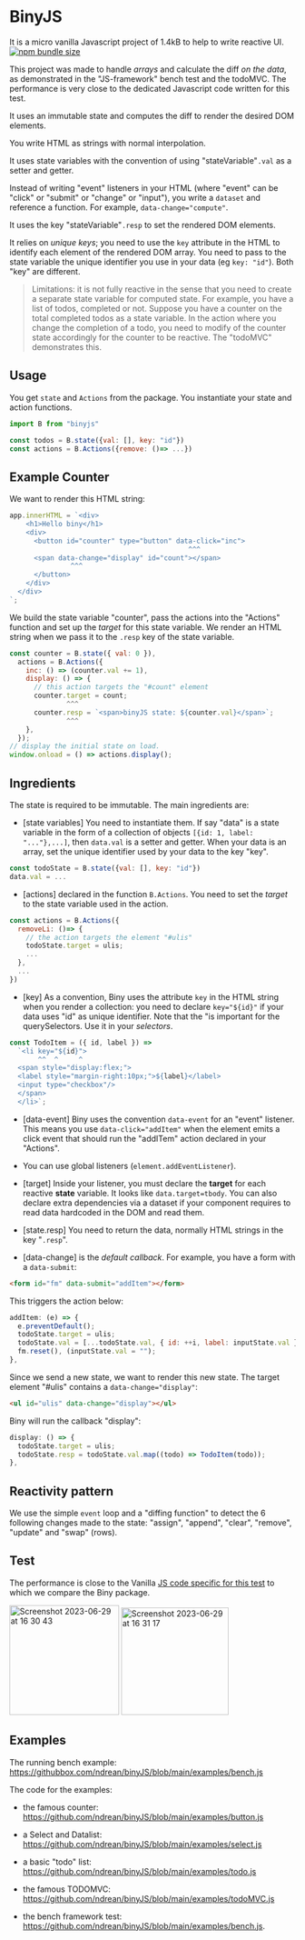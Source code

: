 # BinyJS

It is a micro vanilla Javascript project of 1.4kB to help to write reactive UI.
[![npm bundle size](https://img.badgesize.io/ndrean/binyjs/main/dist/binyjs.umd.cjs?compression=gzip)](https://bundlephobia.com/package/binyjs@0.3.3)

This project was made to handle _arrays_ and calculate the diff _on the data_, as demonstrated in the "JS-framework" bench test and the todoMVC. The performance is very close to the dedicated Javascript code written for this test.

It uses an immutable state and computes the diff to render the desired DOM elements.

You write HTML as strings with normal interpolation.

It uses state variables with the convention of using "stateVariable"`.val` as a setter and getter.

Instead of writing "event" listeners in your HTML (where "event" can be "click" or "submit" or "change" or "input"), you write a `dataset` and reference a function. For example, `data-change="compute"`.

It uses the key "stateVariable"`.resp` to set the rendered DOM elements.

It relies on _unique keys_; you need to use the `key` attribute in the HTML to identify each element of the rendered DOM array. You need to pass to the state variable the unique identifier you use in your data (eg `key: "id"`). Both "key" are different.

> Limitations: it is not fully reactive in the sense that you need to create a separate state variable for computed state. For example, you have a list of todos, completed or not. Suppose you have a counter on the total completed todos as a state variable. In the action where you change the completion of a todo, you need to modify of the counter state accordingly for the counter to be reactive. The "todoMVC" demonstrates this.

## Usage

You get `state` and `Actions` from the package. You instantiate your state and action functions.

```js
import B from "binyjs"

const todos = B.state({val: [], key: "id"})
const actions = B.Actions({remove: ()=> ...})
```

## Example Counter

We want to render this HTML string:

```js
app.innerHTML = `<div>
    <h1>Hello biny</h1>
    <div>
      <button id="counter" type="button" data-click="inc">
                                            ^^^
      <span data-change="display" id="count"></span>
               ^^^
      </button>
    </div> 
  </div>
`;
```

We build the state variable "counter", pass the actions into the "Actions" function and set up the _target_ for this state variable. We render an HTML string when we pass it to the `.resp` key of the state variable.

```js
const counter = B.state({ val: 0 }),
  actions = B.Actions({
    inc: () => (counter.val += 1),
    display: () => {
      // this action targets the "#count" element
      counter.target = count;
              ^^^
      counter.resp = `<span>binyJS state: ${counter.val}</span>`;
              ^^^
    },
  });
// display the initial state on load.
window.onload = () => actions.display();
```

## Ingredients

The state is required to be immutable. The main ingredients are:

- [state variables] You need to instantiate them. If say "data" is a state variable in the form of a collection of objects `[{id: 1, label: "..."},...]`, then `data.val` is a setter and getter. When your data is an array, set the unique identifier used by your data to the key "key".

```js
const todoState = B.state({val: [], key: "id"})
data.val = ...
```

- [actions] declared in the function `B.Actions`. You need to set the _target_ to the state variable used in the action.

```js
const actions = B.Actions({
  removeLi: ()=> {
    // the action targets the element "#ulis"
    todoState.target = ulis;
    ...
  },
  ...
})
```

- [key] As a convention, Biny uses the attribute `key` in the HTML string when you render a collection: you need to declare `key="${id}"` if your data uses "id" as unique identifier. Note that the "is important for the querySelectors. Use it in your _selectors_.

```js
const TodoItem = ({ id, label }) =>
  `<li key="${id}">
       ^^  ^     ^ 
  <span style="display:flex;">
  <label style="margin-right:10px;">${label}</label>
  <input type="checkbox"/>
  </span>
  </li>`;
```

- [data-event] Biny uses the convention `data-event` for an "event" listener. This means you use `data-click="addItem"` when the element emits a click event that should run the "addITem" action declared in your "Actions".
- You can use global listeners (`element.addEventListener`).
- [target] Inside your listener, you must declare the **target** for each reactive **state** variable. It looks like `data.target=tbody`. You can also declare extra dependencies via a dataset if your component requires to read data hardcoded in the DOM and read them.

- [state.resp] You need to return the data, normally HTML strings in the key "`.resp`".

- [data-change] is the _default callback_. For example, you have a form with a `data-submit`:

```html
<form id="fm" data-submit="addItem"></form>
```

This triggers the action below:

```js
addItem: (e) => {
  e.preventDefault();
  todoState.target = ulis;
  todoState.val = [...todoState.val, { id: ++i, label: inputState.val }];
  fm.reset(), (inputState.val = "");
},
```

Since we send a new state, we want to render this new state. The target element "#ulis" contains a `data-change="display"`:

```html
<ul id="ulis" data-change="display"></ul>
```

Biny will run the callback "display":

```js
display: () => {
  todoState.target = ulis;
  todoState.resp = todoState.val.map((todo) => TodoItem(todo));
},
```

## Reactivity pattern

We use the simple `event` loop and a "diffing function" to detect the 6 following changes made to the state: "assign", "append", "clear", "remove", "update" and "swap" (rows).

## Test

The performance is close to the Vanilla [JS code specific for this test](https://github.com/krausest/js-framework-benchmark) to which we compare the Biny package.

<img width="193" alt="Screenshot 2023-06-29 at 16 30 43" src="https://github.com/ndrean/binyJS/assets/6793008/42d79563-5015-4551-ad0c-12015052d28b">

<img width="189" alt="Screenshot 2023-06-29 at 16 31 17" src="https://github.com/ndrean/binyJS/assets/6793008/43a165fb-6e16-4891-baa3-47bc9ef7a1e5">

## Examples

The running bench example:
<https://githubbox.com/ndrean/binyJS/blob/main/examples/bench.js>

The code for the examples:

- the famous counter: <https://github.com/ndrean/binyJS/blob/main/examples/button.js>
- a Select and Datalist: <https://github.com/ndrean/binyJS/blob/main/examples/select.js>

- a basic "todo" list: <https://github.com/ndrean/binyJS/blob/main/examples/todo.js>

- the famous TODOMVC: <https://github.com/ndrean/binyJS/blob/main/examples/todoMVC.js>
- the bench framework test: <https://github.com/ndrean/binyJS/blob/main/examples/bench.js>.
